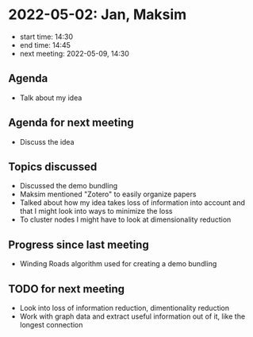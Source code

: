 # 2022-05-02: Jan, Maksim

* start time: 14:30
* end time: 14:45
* next meeting: 2022-05-09, 14:30

## Agenda

* Talk about my idea

## Agenda for next meeting

* Discuss the idea

## Topics discussed

* Discussed the demo bundling
* Maksim mentioned "Zotero" to easily organize papers
* Talked about how my idea takes loss of information into account and that I might look into ways to minimize the loss
* To cluster nodes I might have to look at dimensionality reduction

## Progress since last meeting

* Winding Roads algorithm used for creating a demo bundling

## TODO for next meeting

* Look into loss of information reduction, dimentionality reduction
* Work with graph data and extract useful information out of it, like the longest connection 